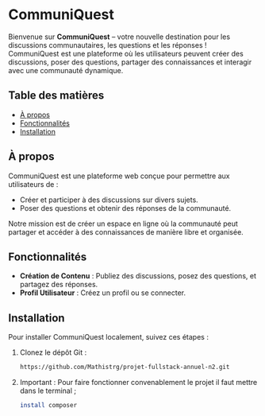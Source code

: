 # CommuniQuest

Bienvenue sur **CommuniQuest** – votre nouvelle destination pour les discussions communautaires, les questions et les réponses ! CommuniQuest est une plateforme où les utilisateurs peuvent créer des discussions, poser des questions, partager des connaissances et interagir avec une communauté dynamique.

## Table des matières

- [À propos](#à-propos)
- [Fonctionnalités](#fonctionnalités)
- [Installation](#installation)


## À propos

CommuniQuest est une plateforme web conçue pour permettre aux utilisateurs de :

- Créer et participer à des discussions sur divers sujets.
- Poser des questions et obtenir des réponses de la communauté.

Notre mission est de créer un espace en ligne où la communauté peut partager et accéder à des connaissances de manière libre et organisée.

## Fonctionnalités

- **Création de Contenu** : Publiez des discussions, posez des questions, et partagez des réponses.
- **Profil Utilisateur** : Créez un profil ou se connecter.

## Installation

Pour installer CommuniQuest localement, suivez ces étapes :

1. Clonez le dépôt Git :
    ```bash
    https://github.com/Mathistrg/projet-fullstack-annuel-n2.git
    ```

2. Important :
Pour faire fonctionner convenablement le projet il faut mettre dans le terminal ;
    ```bash
    install composer
    ```
